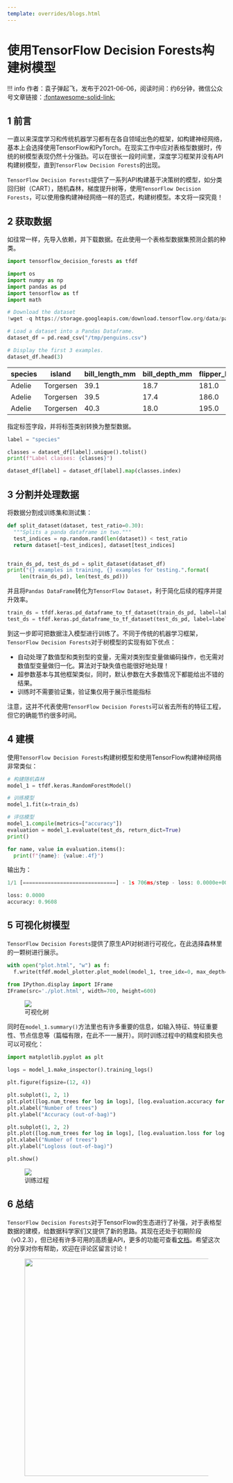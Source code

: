 ```yaml
---
template: overrides/blogs.html
---
```


# 使用TensorFlow Decision Forests构建树模型

!!! info
    作者：袁子弹起飞，发布于2021-06-06，阅读时间：约6分钟，微信公众号文章链接：[:fontawesome-solid-link:]()

## 1 前言

一直以来深度学习和传统机器学习都有在各自领域出色的框架，如构建神经网络，基本上会选择使用TensorFlow和PyTorch。在现实工作中应对表格型数据时，传统的树模型表现仍然十分强劲。可以在很长一段时间里，深度学习框架并没有API构建树模型，直到`TensorFlow Decision Forests`的出现。

`TensorFlow Decision Forests`提供了一系列API构建基于决策树的模型，如分类回归树（CART），随机森林，梯度提升树等，使用`TensorFlow Decision Forests`，可以使用像构建神经网络一样的范式，构建树模型。本文将一探究竟！

## 2 获取数据

如往常一样，先导入依赖，并下载数据。在此使用一个表格型数据集预测企鹅的种类。

```python
import tensorflow_decision_forests as tfdf

import os
import numpy as np
import pandas as pd
import tensorflow as tf
import math

# Download the dataset
!wget -q https://storage.googleapis.com/download.tensorflow.org/data/palmer_penguins/penguins.csv -O /tmp/penguins.csv

# Load a dataset into a Pandas Dataframe.
dataset_df = pd.read_csv("/tmp/penguins.csv")

# Display the first 3 examples.
dataset_df.head(3)
```

|   species  |   island  |   bill_length_mm  |   bill_depth_mm  |   flipper_length_mm  |   body_mass_g  |   sex  |   year  |
|---|---|---|---|---|---|---|---|
|   Adelie  |   Torgersen  |   39.1  |   18.7  |   181.0  |   3750.0  |   male  |   2007  |
|   Adelie  |   Torgersen  |   39.5  |   17.4  |   186.0  |   3800.0  |   female  |   2007  |
|   Adelie  |   Torgersen  |   40.3  |   18.0  |   195.0  |   3250.0  |   female  |   2007  |

指定标签字段，并将标签类别转换为整型数据。

```python
label = "species"

classes = dataset_df[label].unique().tolist()
print(f"Label classes: {classes}")

dataset_df[label] = dataset_df[label].map(classes.index)
```

## 3 分割并处理数据

将数据分割成训练集和测试集：

```python
def split_dataset(dataset, test_ratio=0.30):
  """Splits a panda dataframe in two."""
  test_indices = np.random.rand(len(dataset)) < test_ratio
  return dataset[~test_indices], dataset[test_indices]


train_ds_pd, test_ds_pd = split_dataset(dataset_df)
print("{} examples in training, {} examples for testing.".format(
    len(train_ds_pd), len(test_ds_pd)))
```

并且将`Pandas DataFrame`转化为`TensorFlow Dataset`，利于简化后续的程序并提升效率。

```python
train_ds = tfdf.keras.pd_dataframe_to_tf_dataset(train_ds_pd, label=label)
test_ds = tfdf.keras.pd_dataframe_to_tf_dataset(test_ds_pd, label=label)
```

到这一步即可把数据注入模型进行训练了。不同于传统的机器学习框架，`TensorFlow Decision Forests`对于树模型的实现有如下优点：

- 自动处理了数值型和类别型的变量，无需对类别型变量做编码操作，也无需对数值型变量做归一化。算法对于缺失值也能很好地处理！
- 超参数基本与其他框架类似，同时，默认参数在大多数情况下都能给出不错的结果。
- 训练时不需要验证集，验证集仅用于展示性能指标

注意，这并不代表使用`TensorFlow Decision Forests`可以省去所有的特征工程，但它的确能节约很多时间。

## 4 建模

使用`TensorFlow Decision Forests`构建树模型和使用TensorFlow构建神经网络非常类似：

```python
# 构建随机森林
model_1 = tfdf.keras.RandomForestModel()

# 训练模型
model_1.fit(x=train_ds)

# 评估模型
model_1.compile(metrics=["accuracy"])
evaluation = model_1.evaluate(test_ds, return_dict=True)
print()

for name, value in evaluation.items():
  print(f"{name}: {value:.4f}")
```

输出为：

```python
1/1 [==============================] - 1s 706ms/step - loss: 0.0000e+00 - accuracy: 0.9608

loss: 0.0000
accuracy: 0.9608
```

## 5 可视化树模型

`TensorFlow Decision Forests`提供了原生API对树进行可视化，在此选择森林里的一颗树进行展示。

```python
with open("plot.html", "w") as f:
  f.write(tfdf.model_plotter.plot_model(model_1, tree_idx=0, max_depth=3))

from IPython.display import IFrame
IFrame(src='./plot.html', width=700, height=600)
```

<figure>
  <img src="https://cdn.jsdelivr.net/gh/BulletTech2021/Pics/img/1_V/ForestsViz.png"  />
  <figcaption>可视化树</figcaption>
</figure>

同时在`model_1.summary()`方法里也有许多重要的信息，如输入特征、特征重要性、节点信息等（篇幅有限，在此不一一展开）。同时训练过程中的精度和损失也可以可视化：

```Python
import matplotlib.pyplot as plt

logs = model_1.make_inspector().training_logs()

plt.figure(figsize=(12, 4))

plt.subplot(1, 2, 1)
plt.plot([log.num_trees for log in logs], [log.evaluation.accuracy for log in logs])
plt.xlabel("Number of trees")
plt.ylabel("Accuracy (out-of-bag)")

plt.subplot(1, 2, 2)
plt.plot([log.num_trees for log in logs], [log.evaluation.loss for log in logs])
plt.xlabel("Number of trees")
plt.ylabel("Logloss (out-of-bag)")

plt.show()
```

<figure>
  <img src="https://cdn.jsdelivr.net/gh/BulletTech2021/Pics/img/1_V/Trainin_log.png"  />
  <figcaption>训练过程</figcaption>
</figure>

## 6 总结

`TensorFlow Decision Forests`对于TensorFlow的生态进行了补强，对于表格型数据的建模，给数据科学家们又提供了新的思路。其现在还处于初期阶段（v0.2.3），但已经有许多可用的高质量API，更多的功能可查看[文档](https://www.tensorflow.org/decision_forests/api_docs/python/tfdf 'TensorFlow Decision Forests文档')。希望这次的分享对你有帮助，欢迎在评论区留言讨论！

<figure>
  <img src="https://cdn.jsdelivr.net/gh/BulletTech2021/Pics/2021-6-14/1623639526512-1080P%20(Full%20HD)%20-%20Tail%20Pic.png" width="500" />
</figure>
